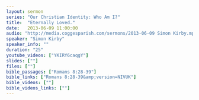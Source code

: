 ```yaml
---
layout: sermon
series: "Our Christian Identity: Who Am I?"
title:  "Eternally Loved."
date:   2013-06-09 11:00:00
audio: "http://media.coggesparish.com/sermons/2013-06-09 Simon Kirby.mp3"
speaker: "Simon Kirby"
speaker_info: ""
duration: "25"
youtube_videos: ["YKIRY6caqgY"]
slides: [""]
files: [""]
bible_passages: ["Romans 8:28-39"]
bible_links: ["Romans 8:28-39&amp;version=NIVUK"]
bible_videos: [""]
bible_videos_links: [""]
---
```

